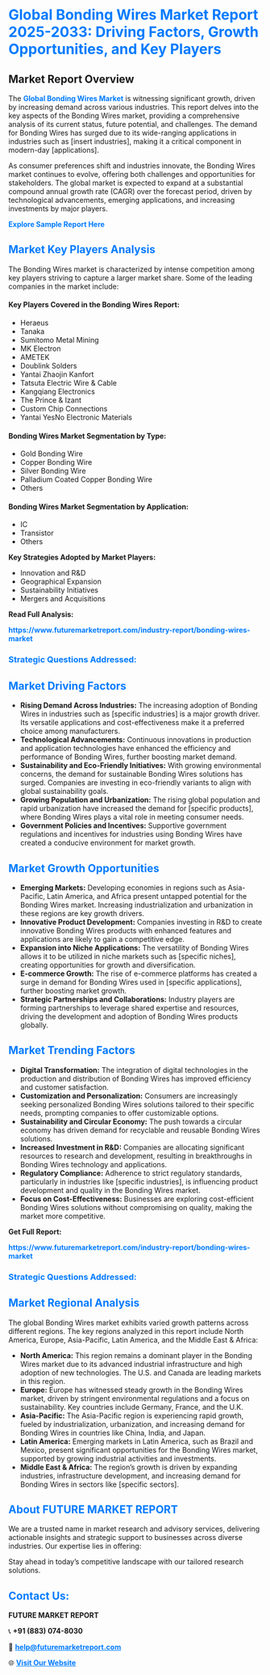 <h1 style="color: #007BFF;">Global Bonding Wires Market Report 2025-2033: Driving Factors, Growth Opportunities, and Key Players</h1>

<section id="overview">
<h2>Market Report Overview</h2>
<p>The <a href="https://www.futuremarketreport.com/industry-report/bonding-wires-market" style="color: #007BFF; text-decoration: none;"><strong>Global Bonding Wires Market</strong></a> is witnessing significant growth, driven by increasing demand across various industries. This report delves into the key aspects of the Bonding Wires market, providing a comprehensive analysis of its current status, future potential, and challenges. The demand for Bonding Wires has surged due to its wide-ranging applications in industries such as [insert industries], making it a critical component in modern-day [applications].</p>
<p>As consumer preferences shift and industries innovate, the Bonding Wires market continues to evolve, offering both challenges and opportunities for stakeholders. The global market is expected to expand at a substantial compound annual growth rate (CAGR) over the forecast period, driven by technological advancements, emerging applications, and increasing investments by major players.</p>
</section>

<section id="overview">
<p><a href="https://www.futuremarketreport.com/request-sample/reportId=86751" style="color: #007BFF; text-decoration: none;"><strong>Explore Sample Report Here</strong></a></p>
</section>

<section id="key-players">
<h2 style="color: #007BFF;">Market Key Players Analysis</h2>
<p>The Bonding Wires market is characterized by intense competition among key players striving to capture a larger market share. Some of the leading companies in the market include:</p>
<h4>Key Players Covered in the Bonding Wires Report:</h4>
<ul><li>Heraeus</li><li>Tanaka</li><li>Sumitomo Metal Mining</li><li>MK Electron</li><li>AMETEK</li><li>Doublink Solders</li><li>Yantai Zhaojin Kanfort</li><li>Tatsuta Electric Wire &amp; Cable</li><li>Kangqiang Electronics</li><li>The Prince &amp; Izant</li><li>Custom Chip Connections</li><li>Yantai YesNo Electronic Materials</li></ul>
<h4>Bonding Wires Market Segmentation by Type:</h4>
<ul><li>Gold Bonding Wire</li><li>Copper Bonding Wire</li><li>Silver Bonding Wire</li><li>Palladium Coated Copper Bonding Wire</li><li>Others</li></ul>

<h4>Bonding Wires Market Segmentation by Application:</h4>
<ul><li>IC</li><li>Transistor</li><li>Others</li></ul>
<p><strong>Key Strategies Adopted by Market Players:</strong></p>
<ul>
<li>Innovation and R&D</li>
<li>Geographical Expansion</li>
<li>Sustainability Initiatives</li>
<li>Mergers and Acquisitions</li>
</ul>
</section>

<section>
<p><strong>Read Full Analysis: </strong></p><a href="https://www.futuremarketreport.com/industry-report/bonding-wires-market" style="color: #007BFF; text-decoration: none;"><strong>https://www.futuremarketreport.com/industry-report/bonding-wires-market</strong></a>
<h3 style="color: #007BFF;">Strategic Questions Addressed:</h3>
</section>

<section id="driving-factors">
<h2 style="color: #007BFF;">Market Driving Factors</h2>
<ul>
<li><strong>Rising Demand Across Industries:</strong> The increasing adoption of Bonding Wires in industries such as [specific industries] is a major growth driver. Its versatile applications and cost-effectiveness make it a preferred choice among manufacturers.</li>
<li><strong>Technological Advancements:</strong> Continuous innovations in production and application technologies have enhanced the efficiency and performance of Bonding Wires, further boosting market demand.</li>
<li><strong>Sustainability and Eco-Friendly Initiatives:</strong> With growing environmental concerns, the demand for sustainable Bonding Wires solutions has surged. Companies are investing in eco-friendly variants to align with global sustainability goals.</li>
<li><strong>Growing Population and Urbanization:</strong> The rising global population and rapid urbanization have increased the demand for [specific products], where Bonding Wires plays a vital role in meeting consumer needs.</li>
<li><strong>Government Policies and Incentives:</strong> Supportive government regulations and incentives for industries using Bonding Wires have created a conducive environment for market growth.</li>
</ul>
</section>

<section id="growth-opportunities">
<h2 style="color: #007BFF;">Market Growth Opportunities</h2>
<ul>
<li><strong>Emerging Markets:</strong> Developing economies in regions such as Asia-Pacific, Latin America, and Africa present untapped potential for the Bonding Wires market. Increasing industrialization and urbanization in these regions are key growth drivers.</li>
<li><strong>Innovative Product Development:</strong> Companies investing in R&D to create innovative Bonding Wires products with enhanced features and applications are likely to gain a competitive edge.</li>
<li><strong>Expansion into Niche Applications:</strong> The versatility of Bonding Wires allows it to be utilized in niche markets such as [specific niches], creating opportunities for growth and diversification.</li>
<li><strong>E-commerce Growth:</strong> The rise of e-commerce platforms has created a surge in demand for Bonding Wires used in [specific applications], further boosting market growth.</li>
<li><strong>Strategic Partnerships and Collaborations:</strong> Industry players are forming partnerships to leverage shared expertise and resources, driving the development and adoption of Bonding Wires products globally.</li>
</ul>
</section>

<section id="trending-factors">
<h2 style="color: #007BFF;">Market Trending Factors</h2>
<ul>
<li><strong>Digital Transformation:</strong> The integration of digital technologies in the production and distribution of Bonding Wires has improved efficiency and customer satisfaction.</li>
<li><strong>Customization and Personalization:</strong> Consumers are increasingly seeking personalized Bonding Wires solutions tailored to their specific needs, prompting companies to offer customizable options.</li>
<li><strong>Sustainability and Circular Economy:</strong> The push towards a circular economy has driven demand for recyclable and reusable Bonding Wires solutions.</li>
<li><strong>Increased Investment in R&D:</strong> Companies are allocating significant resources to research and development, resulting in breakthroughs in Bonding Wires technology and applications.</li>
<li><strong>Regulatory Compliance:</strong> Adherence to strict regulatory standards, particularly in industries like [specific industries], is influencing product development and quality in the Bonding Wires market.</li>
<li><strong>Focus on Cost-Effectiveness:</strong> Businesses are exploring cost-efficient Bonding Wires solutions without compromising on quality, making the market more competitive.</li>
</ul>
</section>

<section>
<p><strong>Get Full Report: </strong></p><a href="https://www.futuremarketreport.com/industry-report/bonding-wires-market" style="color: #007BFF; text-decoration: none;"><strong>https://www.futuremarketreport.com/industry-report/bonding-wires-market</strong></a>
<h3 style="color: #007BFF;">Strategic Questions Addressed:</h3>
</section>


<section id="regional-analysis">
<h2 style="color: #007BFF;">Market Regional Analysis</h2>
<p>The global Bonding Wires market exhibits varied growth patterns across different regions. The key regions analyzed in this report include North America, Europe, Asia-Pacific, Latin America, and the Middle East & Africa:</p>
<ul>
<li><strong>North America:</strong> This region remains a dominant player in the Bonding Wires market due to its advanced industrial infrastructure and high adoption of new technologies. The U.S. and Canada are leading markets in this region.</li>
<li><strong>Europe:</strong> Europe has witnessed steady growth in the Bonding Wires market, driven by stringent environmental regulations and a focus on sustainability. Key countries include Germany, France, and the U.K.</li>
<li><strong>Asia-Pacific:</strong> The Asia-Pacific region is experiencing rapid growth, fueled by industrialization, urbanization, and increasing demand for Bonding Wires in countries like China, India, and Japan.</li>
<li><strong>Latin America:</strong> Emerging markets in Latin America, such as Brazil and Mexico, present significant opportunities for the Bonding Wires market, supported by growing industrial activities and investments.</li>
<li><strong>Middle East & Africa:</strong> The region’s growth is driven by expanding industries, infrastructure development, and increasing demand for Bonding Wires in sectors like [specific sectors].</li>
</ul>
</section>

<footer>
<h2 style="color: #007BFF;">About FUTURE MARKET REPORT</h2>
<p>We are a trusted name in market research and advisory services, delivering actionable insights and strategic support to businesses across diverse industries. Our expertise lies in offering:</p>

<p>Stay ahead in today’s competitive landscape with our tailored research solutions.</p>

<h2 style="color: #007BFF;">Contact Us:</h2>
<p><strong>FUTURE MARKET REPORT</strong></p>
<p>📞 <strong>+91 (883) 074-8030</strong></p>
<p>📧 <strong><a href="mailto:help@futuremarketreport.com" style="color: #007BFF;">help@futuremarketreport.com</a></strong></p>
<p>🌐 <strong><a href="https://www.futuremarketreport.com/" style="color: #007BFF;">Visit Our Website</a></strong></p>
</footer>
